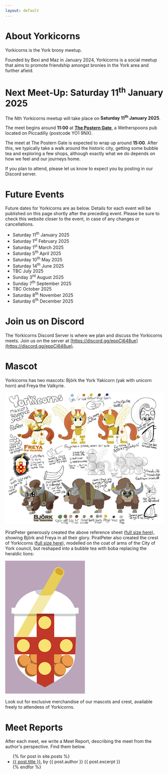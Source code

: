 ```yaml
---
layout: default
---
```


# About Yorkicorns

Yorkicorns is the York brony meetup.

Founded by Bexi and Maz in January 2024, Yorkicorns is a social meetup that aims to promote friendship amongst bronies in the York area and further afield.

# Next Meet-Up: Saturday 11<sup>th</sup> January 2025

The Nth Yorkicorns meetup will take place on **Saturday 11<sup>th</sup> January 2025**.

The meet begins around **11:00** at [**The Postern Gate**](https://www.jdwetherspoon.com/pubs/all-pubs/england/north-yorkshire/the-postern-gate-york), a Wetherspoons pub located on Piccadilly (postcode YO1 9NX).

The meet at The Postern Gate is expected to wrap up around **15:00**. After this, we typically take a walk around the historic city, getting some bubble tea and exploring a few shops, although exactly what we do depends on how we feel and our journeys home.

If you plan to attend, please let us know to expect you by posting in our Discord server.

# Future Events

Future dates for Yorkicorns are as below. Details for each event will be published on this page shortly after the preceding event. Please be sure to check this website closer to the event, in case of any changes or cancellations.

* Saturday 11<sup>th</sup> January 2025
* Saturday 1<sup>st</sup> February 2025
* Saturday 1<sup>st</sup> March 2025
* Saturday 5<sup>th</sup> April 2025
* Saturday 10<sup>th</sup> May 2025
* Saturday 14<sup>th</sup> June 2025
* TBC July 2025
* Sunday 3<sup>rd</sup> August 2025
* Sunday 7<sup>th</sup> September 2025
* TBC October 2025
* Saturday 8<sup>th</sup> November 2025
* Saturday 6<sup>th</sup> December 2025

# Join us on Discord

The Yorkicorns Discord Server is where we plan and discuss the Yorkicorns meets. Join us on the server at [https://discord.gg/eppCj648ue](https://discord.gg/eppCj648ue).

# Mascot

Yorkicorns has two mascots: Björk the York Yakicorn (yak with unicorn horn) and Freya the Valkyrie. 

![Yorkicorns mascot reference sheet](/assets/images/Yorkicorn_Turnarounds_800.jpg)

PiratPeter generously created the above reference sheet ([full size here](/assets/images/Yorkicorn_Turnarounds_full.jpg)), showing Björk and Freya in all their glory. PiratPeter also created the crest of Yorkicorns ([full size here](/assets/images/Yorkicorn_Cutiemark_Vector_full.png)), modelled on the coat of arms of the City of York council, but reshaped into a bubble tea with boba replacing the heraldic lions:

![Yorkicorns crest](/assets/images/Yorkicorn_Cutiemark_Vector_500_with_background.png)

Look out for exclusive merchandise of our mascots and crest, available freely to attendees of Yorkicorns.

# Meet Reports

After each meet, we write a Meet Report, describing the meet from the author's perspective. Find them below.

<ul>
  {% for post in site.posts %}
    <li>
      <a href="{{ post.url }}">{{ post.title }}</a>, by {{ post.author }}
      {{ post.excerpt }}
    </li>
  {% endfor %}
</ul>
